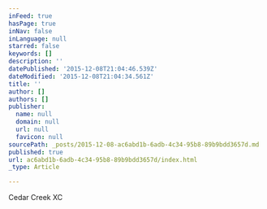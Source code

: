 ```yaml
---
inFeed: true
hasPage: true
inNav: false
inLanguage: null
starred: false
keywords: []
description: ''
datePublished: '2015-12-08T21:04:46.539Z'
dateModified: '2015-12-08T21:04:34.561Z'
title: ''
author: []
authors: []
publisher:
  name: null
  domain: null
  url: null
  favicon: null
sourcePath: _posts/2015-12-08-ac6abd1b-6adb-4c34-95b8-89b9bdd3657d.md
published: true
url: ac6abd1b-6adb-4c34-95b8-89b9bdd3657d/index.html
_type: Article

---
```

Cedar Creek XC